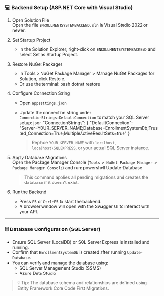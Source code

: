 ### 💻 Backend Setup (ASP.NET Core with Visual Studio) ###

1. Open Solution File  
   Open the file `ENROLLMENTSYSTEMBACKEND.sln` in Visual Studio 2022 or newer.

2. Set Startup Project  
   - In the Solution Explorer, right-click on `ENROLLMENTSYSTEMBACKEND` and select Set as Startup Project.

3. Restore NuGet Packages  
   - In Tools > NuGet Package Manager > Manage NuGet Packages for Solution, click Restore.
   - Or use the terminal:
     bash
     dotnet restore
     

4. Configure Connection String  
   - Open `appsettings.json`
   - Update the connection string under `ConnectionStrings:DefaultConnection` to match your SQL Server setup:
     json
     "ConnectionStrings": {
       "DefaultConnection": "Server=YOUR_SERVER_NAME;Database=EnrollmentSystemDb;Trusted_Connection=True;MultipleActiveResultSets=true"
     }
     
     > Replace `YOUR_SERVER_NAME` with `localhost`, `localhost\SQLEXPRESS`, or your actual SQL Server instance.

5. Apply Database Migrations  
   Open the Package Manager Console (`Tools > NuGet Package Manager > Package Manager Console`) and run:
   powershell
   Update-Database
   
   > This command applies all pending migrations and creates the database if it doesn’t exist.

6. Run the Backend  
   - Press `F5` or `Ctrl+F5` to start the backend.
   - A browser window will open with the Swagger UI to interact with your API.

---

### 🗄 Database Configuration (SQL Server)

- Ensure SQL Server (LocalDB) or SQL Server Express is installed and running.
- Confirm that `EnrollmentSystemDb` is created after running `Update-Database`.
- You can verify and manage the database using:
  - SQL Server Management Studio (SSMS)
  - Azure Data Studio

> 💡 Tip: The database schema and relationships are defined using Entity Framework Core Code First Migrations.
